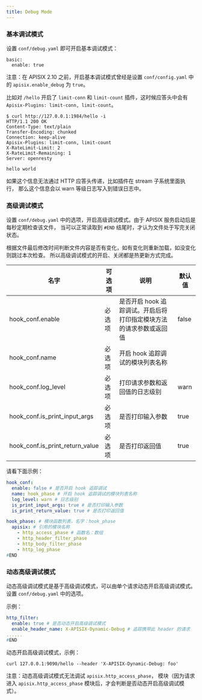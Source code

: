 ```yaml
---
title: Debug Mode
---
```


<!--
#
# Licensed to the Apache Software Foundation (ASF) under one or more
# contributor license agreements.  See the NOTICE file distributed with
# this work for additional information regarding copyright ownership.
# The ASF licenses this file to You under the Apache License, Version 2.0
# (the "License"); you may not use this file except in compliance with
# the License.  You may obtain a copy of the License at
#
#     http://www.apache.org/licenses/LICENSE-2.0
#
# Unless required by applicable law or agreed to in writing, software
# distributed under the License is distributed on an "AS IS" BASIS,
# WITHOUT WARRANTIES OR CONDITIONS OF ANY KIND, either express or implied.
# See the License for the specific language governing permissions and
# limitations under the License.
#
-->

### 基本调试模式

设置 `conf/debug.yaml` 即可开启基本调试模式：

```
basic:
  enable: true
```

注意：在 APISIX 2.10 之前，开启基本调试模式曾经是设置 `conf/config.yaml` 中的 `apisix.enable_debug` 为 `true`。

比如对 `/hello` 开启了 `limit-conn` 和 `limit-count` 插件，这时候应答头中会有 `Apisix-Plugins: limit-conn, limit-count`。

```shell
$ curl http://127.0.0.1:1984/hello -i
HTTP/1.1 200 OK
Content-Type: text/plain
Transfer-Encoding: chunked
Connection: keep-alive
Apisix-Plugins: limit-conn, limit-count
X-RateLimit-Limit: 2
X-RateLimit-Remaining: 1
Server: openresty

hello world
```

如果这个信息无法通过 HTTP 应答头传递，比如插件在 stream 子系统里面执行，
那么这个信息会以 warn 等级日志写入到错误日志中。

### 高级调试模式

设置 `conf/debug.yaml` 中的选项，开启高级调试模式。由于 APISIX 服务启动后是每秒定期检查该文件，
当可以正常读取到 `#END` 结尾时，才认为文件处于写完关闭状态。

根据文件最后修改时间判断文件内容是否有变化，如有变化则重新加载，如没变化则跳过本次检查。
所以高级调试模式的开启、关闭都是热更新方式完成。

| 名字                            | 可选项 | 说明                                                               | 默认值 |
| ------------------------------- | ------ | ------------------------------------------------------------------ | ------ |
| hook_conf.enable                | 必选项 | 是否开启 hook 追踪调试。开启后将打印指定模块方法的请求参数或返回值 | false  |
| hook_conf.name                  | 必选项 | 开启 hook 追踪调试的模块列表名称                                   |        |
| hook_conf.log_level             | 必选项 | 打印请求参数和返回值的日志级别                                     | warn   |
| hook_conf.is_print_input_args   | 必选项 | 是否打印输入参数                                                   | true   |
| hook_conf.is_print_return_value | 必选项 | 是否打印返回值                                                     | true   |

请看下面示例：

```yaml
hook_conf:
  enable: false # 是否开启 hook 追踪调试
  name: hook_phase # 开启 hook 追踪调试的模块列表名称
  log_level: warn # 日志级别
  is_print_input_args: true # 是否打印输入参数
  is_print_return_value: true # 是否打印返回值

hook_phase: # 模块函数列表，名字：hook_phase
  apisix: # 引用的模块名称
    - http_access_phase # 函数名：数组
    - http_header_filter_phase
    - http_body_filter_phase
    - http_log_phase
#END
```

### 动态高级调试模式

动态高级调试模式是基于高级调试模式，可以由单个请求动态开启高级调试模式。设置 `conf/debug.yaml` 中的选项。

示例：

```yaml
http_filter:
  enable: true # 是否动态开启高级调试模式
  enable_header_name: X-APISIX-Dynamic-Debug # 追踪携带此 header 的请求
......
#END
```

动态开启高级调试模式，示例：

```shell
curl 127.0.0.1:9090/hello --header 'X-APISIX-Dynamic-Debug: foo'
```

注意：动态高级调试模式无法调试 `apisix.http_access_phase`， 模块（因为请求进入 `apisix.http_access_phase` 模块后，才会判断是否动态开启高级调试模式）。
